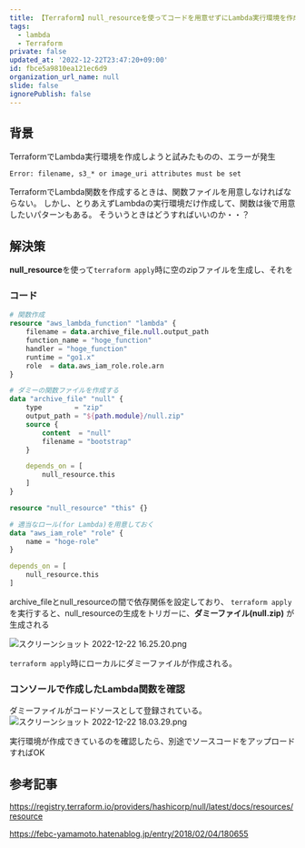 ```yaml
---
title: 【Terraform】null_resourceを使ってコードを用意せずにLambda実行環境を作成する
tags:
  - lambda
  - Terraform
private: false
updated_at: '2022-12-22T23:47:20+09:00'
id: fbce5a9810ea121ec6d9
organization_url_name: null
slide: false
ignorePublish: false
---
```

## 背景
TerraformでLambda実行環境を作成しようと試みたものの、エラーが発生

```
Error: filename, s3_* or image_uri attributes must be set
```

TerraformでLambda関数を作成するときは、関数ファイルを用意しなければならない。
しかし、とりあえずLambdaの実行環境だけ作成して、関数は後で用意したいパターンもある。
そういうときはどうすればいいのか・・？


## 解決策

**null_resource**を使って`terraform apply`時に空のzipファイルを生成し、それを


### コード
```main.tf
# 関数作成
resource "aws_lambda_function" "lambda" {
    filename = data.archive_file.null.output_path
    function_name = "hoge_function"
    handler = "hoge_function"
    runtime = "go1.x"
    role  = data.aws_iam_role.role.arn
}

# ダミーの関数ファイルを作成する
data "archive_file" "null" {
    type        = "zip"
    output_path = "${path.module}/null.zip"
    source {
        content  = "null"
        filename = "bootstrap"
    }

    depends_on = [
        null_resource.this
    ]
}

resource "null_resource" "this" {}

# 適当なロール(for Lambda)を用意しておく
data "aws_iam_role" "role" {
    name = "hoge-role"
}

```


```tf
depends_on = [
    null_resource.this
]
```

archive_fileとnull_resourceの間で依存関係を設定しており、
`terraform apply`を実行すると、null_resourceの生成をトリガーに、**ダミーファイル(null.zip)** が生成される


![スクリーンショット 2022-12-22 16.25.20.png](https://qiita-image-store.s3.ap-northeast-1.amazonaws.com/0/689205/019c048e-602b-e00e-7d1a-ea58ee9f3b4b.png)

`terraform apply`時にローカルにダミーファイルが作成される。



### コンソールで作成したLambda関数を確認
ダミーファイルがコードソースとして登録されている。
![スクリーンショット 2022-12-22 18.03.29.png](https://qiita-image-store.s3.ap-northeast-1.amazonaws.com/0/689205/34a8be94-81e2-9d00-0fad-78117e025e74.png)

実行環境が作成できているのを確認したら、別途でソースコードをアップロードすればOK

## 参考記事

https://registry.terraform.io/providers/hashicorp/null/latest/docs/resources/resource

https://febc-yamamoto.hatenablog.jp/entry/2018/02/04/180655

